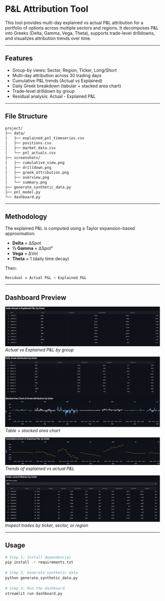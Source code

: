 # P&L Attribution Tool

This tool provides multi-day explained vs actual P&L attribution for a portfolio of options across multiple sectors and regions. It decomposes P&L into Greeks (Delta, Gamma, Vega, Theta), supports trade-level drilldowns, and visualizes attribution trends over time.

---

## Features

- Group-by views: Sector, Region, Ticker, Long/Short
- Multi-day attribution across 30 trading days
- Cumulative P&L trends (Actual vs Explained)
- Daily Greek breakdown (tabular + stacked area chart)
- Trade-level drilldown by group
- Residual analysis: Actual - Explained P&L

---

## File Structure

```
project/
├── data/
│   ├── explained_pnl_timeseries.csv
│   ├── positions.csv
│   ├── market_data.csv
│   └── pnl_actuals.csv
├── screenshots/
│   ├── cumulative_view.png
│   ├── drilldown.png
│   ├── greek_attribution.png
│   ├── overview.png
│   └── summary.png
├── generate_synthetic_data.py
├── pnl_model.py
└── dashboard.py
```



---

## Methodology

The explained P&L is computed using a Taylor expansion-based approximation:

- **Delta** × ΔSpot
- **½ Gamma** × ΔSpot²
- **Vega** × ΔVol
- **Theta** × 1 (daily time decay)

Then:

```
Residual = Actual P&L − Explained P&L
```

---

## Dashboard Preview
![Summary Table](./screenshots/summary.png)
*Actual vs Explained P&L by group*

![Greek Attribution](./screenshots/greek_attribution.png)
*Table + stacked area chart*

![Cumulative View](./screenshots/cumulative_view.png)
*Trends of explained vs actual P&L*

![Drilldown](./screenshots/drilldown.png)
*Inspect trades by ticker, sector, or region*

---

## Usage

```bash
# Step 1: Install dependencies
pip install -r requirements.txt

# Step 2: Generate synthetic data
python generate_synthetic_data.py

# Step 3: Run the dashboard
streamlit run dashboard.py
```
